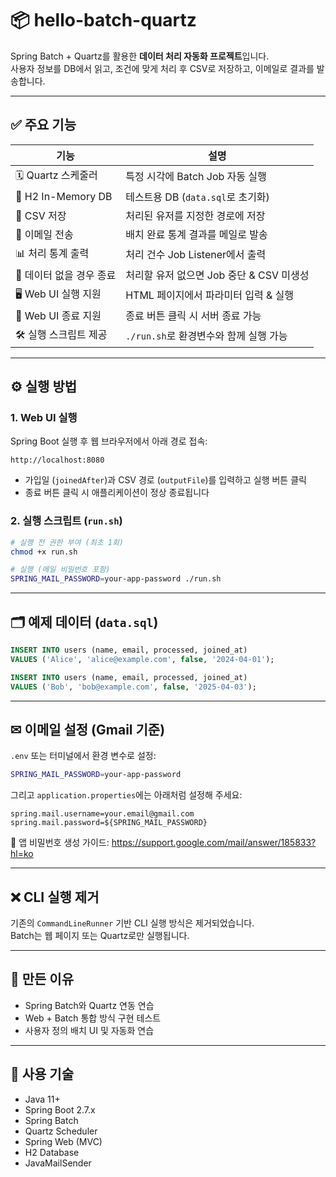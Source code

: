 # 📦 hello-batch-quartz

Spring Batch + Quartz를 활용한 **데이터 처리 자동화 프로젝트**입니다.  
사용자 정보를 DB에서 읽고, 조건에 맞게 처리 후 CSV로 저장하고, 이메일로 결과를 발송합니다.

---

## ✅ 주요 기능

| 기능 | 설명 |
|------|------|
| 🗓 Quartz 스케줄러 | 특정 시각에 Batch Job 자동 실행 |
| 🧪 H2 In-Memory DB | 테스트용 DB (`data.sql`로 초기화) |
| 📄 CSV 저장 | 처리된 유저를 지정한 경로에 저장 |
| 📧 이메일 전송 | 배치 완료 통계 결과를 메일로 발송 |
| 📊 처리 통계 출력 | 처리 건수 Job Listener에서 출력 |
| 🚫 데이터 없을 경우 종료 | 처리할 유저 없으면 Job 중단 & CSV 미생성 |
| 🖥 Web UI 실행 지원 | HTML 페이지에서 파라미터 입력 & 실행 |
| 🔌 Web UI 종료 지원 | 종료 버튼 클릭 시 서버 종료 가능 |
| 🛠 실행 스크립트 제공 | `./run.sh`로 환경변수와 함께 실행 가능 |

---

## ⚙ 실행 방법

### 1. Web UI 실행
Spring Boot 실행 후 웹 브라우저에서 아래 경로 접속:

```
http://localhost:8080
```

- 가입일 (`joinedAfter`)과 CSV 경로 (`outputFile`)를 입력하고 실행 버튼 클릭
- 종료 버튼 클릭 시 애플리케이션이 정상 종료됩니다

### 2. 실행 스크립트 (`run.sh`)
```bash
# 실행 전 권한 부여 (최초 1회)
chmod +x run.sh

# 실행 (메일 비밀번호 포함)
SPRING_MAIL_PASSWORD=your-app-password ./run.sh
```

---

## 🗂 예제 데이터 (`data.sql`)
```sql
INSERT INTO users (name, email, processed, joined_at)
VALUES ('Alice', 'alice@example.com', false, '2024-04-01');

INSERT INTO users (name, email, processed, joined_at)
VALUES ('Bob', 'bob@example.com', false, '2025-04-03');
```

---

## ✉ 이메일 설정 (Gmail 기준)

`.env` 또는 터미널에서 환경 변수로 설정:

```bash
SPRING_MAIL_PASSWORD=your-app-password
```

그리고 `application.properties`에는 아래처럼 설정해 주세요:

```properties
spring.mail.username=your.email@gmail.com
spring.mail.password=${SPRING_MAIL_PASSWORD}
```

🔐 앱 비밀번호 생성 가이드: https://support.google.com/mail/answer/185833?hl=ko

---

## ❌ CLI 실행 제거

기존의 `CommandLineRunner` 기반 CLI 실행 방식은 제거되었습니다.  
Batch는 웹 페이지 또는 Quartz로만 실행됩니다.

---

## 🙌 만든 이유

- Spring Batch와 Quartz 연동 연습
- Web + Batch 통합 방식 구현 테스트
- 사용자 정의 배치 UI 및 자동화 연습

---

## 📌 사용 기술

- Java 11+
- Spring Boot 2.7.x
- Spring Batch
- Quartz Scheduler
- Spring Web (MVC)
- H2 Database
- JavaMailSender
